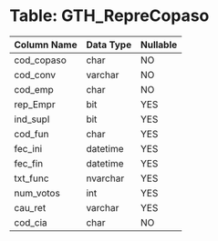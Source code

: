 # Table: GTH_RepreCopaso

| Column Name | Data Type | Nullable |
|-------------|-----------|----------|
| cod_copaso | char | NO |
| cod_conv | varchar | NO |
| cod_emp | char | NO |
| rep_Empr | bit | YES |
| ind_supl | bit | YES |
| cod_fun | char | YES |
| fec_ini | datetime | YES |
| fec_fin | datetime | YES |
| txt_func | nvarchar | YES |
| num_votos | int | YES |
| cau_ret | varchar | YES |
| cod_cia | char | NO |
